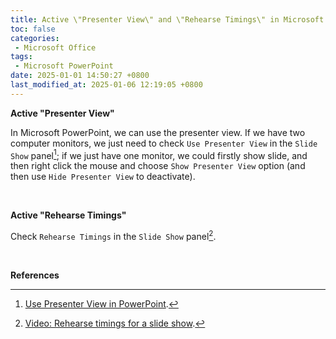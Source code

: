 ```yaml
---
title: Active \"Presenter View\" and \"Rehearse Timings\" in Microsoft PowerPoint
toc: false
categories:
 - Microsoft Office
tags:
 - Microsoft PowerPoint
date: 2025-01-01 14:50:27 +0800
last_modified_at: 2025-01-06 12:19:05 +0800
---
```


**Active "Presenter View"**

In Microsoft PowerPoint, we can use the presenter view. If we have two computer monitors, we just need to check `Use Presenter View` in the `Slide Show` panel[^1]; if we just have one monitor, we could firstly show slide, and then right click the mouse and choose `Show Presenter View` option (and then use `Hide Presenter View` to deactivate).

<br>

**Active "Rehearse Timings"**

Check `Rehearse Timings` in the `Slide Show` panel[^2].

<br>

**References**

[^1]: [Use Presenter View in PowerPoint](https://support.microsoft.com/en-us/office/use-presenter-view-in-powerpoint-fe7638e4-76fb-4349-8d81-5eb6679f49d7).
[^2]: [Video: Rehearse timings for a slide show](https://support.microsoft.com/en-us/office/video-rehearse-timings-for-a-slide-show-4fcac25a-d244-4047-b340-c3d683c3f549).